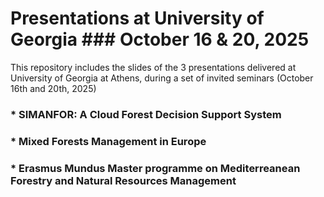 # Presentations at University of Georgia  ### October 16 & 20, 2025

This repository includes the slides of the 3 presentations delivered at University of Georgia at Athens, during a set of invited seminars (October 16th and 20th, 2025)


### * SIMANFOR: A Cloud Forest Decision Support System
### * Mixed Forests Management in Europe
### * Erasmus Mundus Master programme on Mediterreanean Forestry and Natural Resources Management



